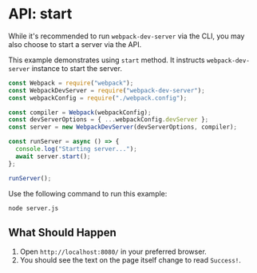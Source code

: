 # API: start

While it's recommended to run `webpack-dev-server` via the CLI, you may also
choose to start a server via the API.

This example demonstrates using `start` method. It instructs `webpack-dev-server` instance to start the server.

```js
const Webpack = require("webpack");
const WebpackDevServer = require("webpack-dev-server");
const webpackConfig = require("./webpack.config");

const compiler = Webpack(webpackConfig);
const devServerOptions = { ...webpackConfig.devServer };
const server = new WebpackDevServer(devServerOptions, compiler);

const runServer = async () => {
  console.log("Starting server...");
  await server.start();
};

runServer();
```

Use the following command to run this example:

```console
node server.js
```

## What Should Happen

1. Open `http://localhost:8080/` in your preferred browser.
2. You should see the text on the page itself change to read `Success!`.
